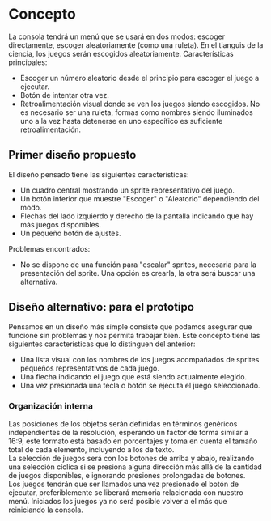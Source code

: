 # Concepto
La consola tendrá un menú que se usará en dos modos: escoger directamente,
escoger aleatoriamente (como una ruleta).
En el tianguis de la ciencia, los juegos serán escogidos aleatoriamente.
Características principales:
- Escoger un número aleatorio desde el principio para escoger el juego a
  ejecutar.
- Botón de intentar otra vez.
- Retroalimentación visual donde se ven los juegos siendo escogidos. No es
  necesario ser una ruleta, formas como nombres siendo iluminados uno a la
  vez hasta detenerse en uno específico es suficiente retroalimentación.

## Primer diseño propuesto
El diseño pensado tiene las siguientes características:
- Un cuadro central mostrando un sprite representativo del juego.
- Un botón inferior que muestre "Escoger" o "Aleatorio" dependiendo del modo.
- Flechas del lado izquierdo y derecho de la pantalla indicando que hay más
  juegos disponibles.
- Un pequeño botón de ajustes.

Problemas encontrados:
- No se dispone de una función para "escalar" sprites, necesaria para la
  presentación del sprite. Una opción es crearla, la otra será buscar una
  alternativa.

## Diseño alternativo: para el prototipo
Pensamos en un diseño más simple consiste que podamos asegurar que funcione
sin problemas y nos permita trabajar bien. Este concepto tiene las siguientes
características que lo distinguen del anterior:
- Una lista visual con los nombres de los juegos acompañados de sprites
  pequeños representativos de cada juego.
- Una flecha indicando el juego que está siendo actualmente elegido.
- Una vez presionada una tecla o botón se ejecuta el juego seleccionado.

### Organización interna
Las posiciones de los objetos serán definidas en términos genéricos
independientes de la resolución, esperando un factor de forma similar a 16:9,
este formato está basado en porcentajes y toma en cuenta el tamaño total de
cada elemento, incluyendo a los de texto.  
La selección de juegos será con los botones de arriba y abajo, realizando una
selección cíclica si se presiona alguna dirección más allá de la cantidad de
juegos disponibles, e ignorando presiones prolongadas de botones.  
Los juegos tendrán que ser llamados una vez presionado el botón de ejecutar,
preferiblemente se liberará memoria relacionada con nuestro menú. Iniciados
los juegos ya no será posible volver a el más que reiniciando la consola.
